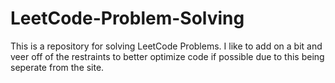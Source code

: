 # LeetCode-Problem-Solving
This is a repository for solving LeetCode Problems.
I like to add on a bit and veer off of the restraints to better optimize code if possible due to this being seperate from the site.
